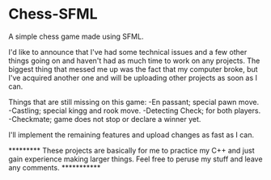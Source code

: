 # Chess-SFML
A simple chess game made using SFML. 

I'd like to announce that I've had some technical issues and a few other things going on and haven't had as much time to work on any projects. The biggest thing that messed me up was the fact that my computer broke, but I've acquired another one and will be uploading other projects as soon as I can. 

Things that are still missing on this game:
-En passant; special pawn move.
-Castling; special kingg and rook move.
-Detecting Check; for both players.
-Checkmate; game does not stop or declare a winner yet.

I'll implement the remaining features and upload changes as fast as I can.

********* These projects are basically for me to practice my C++ and just gain experience making larger things. Feel free to peruse my stuff and leave any comments. ***********
